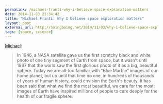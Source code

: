 ```yaml
---
permalink: /michael-franti-why-i-believe-space-exploration-matters
date: 2014-11-03 23:34:42
title: "Michael Franti: Why I believe space exploration matters"
layout: post
external_url: http://boingboing.net/2014/11/03/why-i-believe-space-exploratio.html
tags: [space, science]
---
```

[Michael](http://boingboing.net/2014/11/03/why-i-believe-space-exploratio.html):

>In 1946, a NASA satellite gave us the first scratchy black and white photo of one tiny segment of Earth from space, but it wasn't until 1967 that the world saw the first glorious photo of it as a big, beautiful sphere. Today we are all-too familiar with "Blue Marble" images of our home planet, but up until that time no one, in hundreds of thousands of years of human history, could envision the Earth's beauty. It has been said that what we find the most beautiful, we care for the most; images of Earth have inspired millions of people to care deeply for the health of our fragile sphere.
